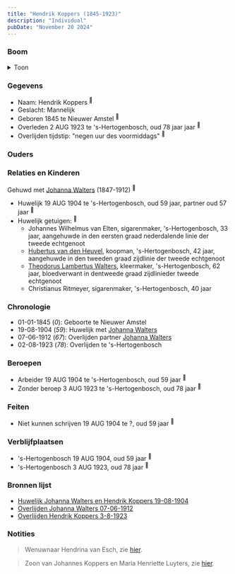 ```yaml
---
title: "Hendrik Koppers (1845-1923)"
description: "Individual"
pubDate: "November 20 2024"
---
```


### Boom
<details><summary>Toon</summary>

![test](https://www.plantuml.com/plantuml/svg/XT9VQy8m403mztoAGnzy4lf7SPKYwh1pZiaOaprAsjpQq3GfIOeKyRilQjc4ZUqjNEvolqioDvPgsrI2c9BBccfQGKgpCjUgaUnU2QN1QYgDsq9fIS4PGiPr9l2wnggsBLHOfQZDDMGiQbIshP7Sd9e9QWmS2G0ibMQetmgUbHADYUEASZcRGKXEX0pWvTBA478jwQrHCirBU59rxPhqW1fuz3pVZ-2hjByAat6oTESVFpWATe9ucjAqtQVAMe7J6VXtep5iEJO7rB2e75BSv9go4M9F9TjdMXcJAWTpHG4iTW_WHq480pDSexOgHvaganLdQmVSg89AIU6T2diBz2A0Vh9SXQlmBzW4dXUlPz_aPvD_XHFOxBPEw0U_2JjWF3qWOrpcvtPHDvCtka0Jp_D60VG5pmlReX3guB0dqjtmSDXba6wYxm2PkuTnN-SJ)
</details>

### Gegevens
- Naam: Hendrik Koppers <sup><a href="../s00159/" style="text-decoration:none" title="Huwelijk Johanna Walters en Hendrik Koppers 19-08-1904">:link:</a></sup>
- Geslacht: Mannelijk
- Geboren 1845 te Nieuwer Amstel <sup><a href="../s00159/" style="text-decoration:none" title="Huwelijk Johanna Walters en Hendrik Koppers 19-08-1904">:link:</a></sup>
- Overleden 2 AUG 1923 te 's-Hertogenbosch, oud 78 jaar jaar <sup><a href="../s00227/" style="text-decoration:none" title="Overlijden Hendrik Koppers 3-8-1923">:link:</a></sup>
- Overlijden tijdstip: "negen uur des voormiddags" <sup><a href="../s00227/" style="text-decoration:none" title="Overlijden Hendrik Koppers 3-8-1923">:link:</a></sup>

### Ouders

### Relaties en Kinderen

Gehuwd met [Johanna Walters](../i00109/) (1847-1912) <sup><a href="../s00159/" style="text-decoration:none" title="Huwelijk Johanna Walters en Hendrik Koppers 19-08-1904">:link:</a></sup>
- Huwelijk 19 AUG 1904 te 's-Hertogenbosch, oud 59 jaar, partner oud 57 jaar <sup><a href="../s00159/" style="text-decoration:none" title="Huwelijk Johanna Walters en Hendrik Koppers 19-08-1904">:link:</a></sup>
- Huwelijk getuigen:  <sup><a href="../s00159/" style="text-decoration:none" title="Huwelijk Johanna Walters en Hendrik Koppers 19-08-1904">:link:</a></sup>
  - Johannes Wilhelmus van Elten, sigarenmaker, \'s-Hertogenbosch, 33 jaar, aangehuwde in den eersten graad nederdalende linie der tweede echtgenoot
  - [Hubertus van den Heuvel](../i00118/), koopman, \'s-Hertogenbosch, 42 jaar, aangehuwde in den tweeden graad zijdlinie der tweede echtgenoot
  - [Theodorus Lambertus Walters](../i00107/), kleermaker, \'s-Hertogenbosch, 62 jaar, bloedverwant in dentweede graad zijdlinieder tweede echtgenoot
  - Christianus Ritmeyer, sigarenmaker, \'s-Hertogenbosch, 40 jaar

### Chronologie
- 01-01-1845 (<i>0</i>): Geboorte te Nieuwer Amstel
- 19-08-1904 (<i>59</i>): Huwelijk met [Johanna Walters](../i00109/)
- 07-06-1912 (<i>67</i>): Overlijden partner [Johanna Walters](../i00109/)
- 02-08-1923 (<i>78</i>): Overlijden te 's-Hertogenbosch

### Beroepen
- Arbeider 19 AUG 1904 te 's-Hertogenbosch, oud 59 jaar <sup><a href="../s00159/" style="text-decoration:none" title="Huwelijk Johanna Walters en Hendrik Koppers 19-08-1904">:link:</a></sup>
- Zonder beroep 3 AUG 1923 te 's-Hertogenbosch, oud 78 jaar <sup><a href="../s00227/" style="text-decoration:none" title="Overlijden Hendrik Koppers 3-8-1923">:link:</a></sup>

### Feiten
- Niet kunnen schrijven 19 AUG 1904 te ?, oud 59 jaar <sup><a href="../s00159/" style="text-decoration:none" title="Huwelijk Johanna Walters en Hendrik Koppers 19-08-1904">:link:</a></sup>

### Verblijfplaatsen
- 's-Hertogenbosch  19 AUG 1904, oud 59 jaar  <sup><a href="../s00159/" style="text-decoration:none" title="Huwelijk Johanna Walters en Hendrik Koppers 19-08-1904">:link:</a></sup>
- 's-Hertogenbosch  3 AUG 1923, oud 78 jaar  <sup><a href="../s00227/" style="text-decoration:none" title="Overlijden Hendrik Koppers 3-8-1923">:link:</a></sup>

### Bronnen lijst
- [Huwelijk Johanna Walters en Hendrik Koppers 19-08-1904](../s00159/)
- [Overlijden Johanna Walters 07-06-1912](../s00161/)
- [Overlijden Hendrik Koppers 3-8-1923](../s00227/)

### Notities
> Wenuwnaar Hendrina van Esch, zie [hier](../s00159).

> Zoon van Johannes Koppers en Maria Henriette Luyters, zie [hier](../s00159).
